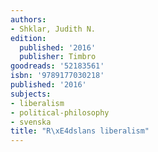 ```yaml
---
authors:
- Shklar, Judith N.
edition:
  published: '2016'
  publisher: Timbro
goodreads: '52183561'
isbn: '9789177030218'
published: '2016'
subjects:
- liberalism
- political-philosophy
- svenska
title: "R\xE4dslans liberalism"
---
```


